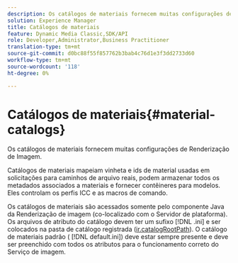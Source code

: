 ```yaml
---
description: Os catálogos de materiais fornecem muitas configurações de Renderização de Imagem.
solution: Experience Manager
title: Catálogos de materiais
feature: Dynamic Media Classic,SDK/API
role: Developer,Administrator,Business Practitioner
translation-type: tm+mt
source-git-commit: d0bc88f55f857762b3bab4c76d1e3f3dd2733d60
workflow-type: tm+mt
source-wordcount: '118'
ht-degree: 0%

---
```



# Catálogos de materiais{#material-catalogs}

Os catálogos de materiais fornecem muitas configurações de Renderização de Imagem.

Catálogos de materiais mapeiam vinheta e ids de material usadas em solicitações para caminhos de arquivo reais, podem armazenar todos os metadados associados a materiais e fornecer contêineres para modelos. Eles controlam os perfis ICC e as macros de comando.

Os catálogos de materiais são acessados somente pelo componente Java da Renderização de imagem (co-localizado com o Servidor de plataforma). Os arquivos de atributo do catálogo devem ter um sufixo [!DNL .ini] e ser colocados na pasta de catálogo registrada ([ir.catalogRootPath](../../../../../../ir-api/server-admin/image-rendering-api-ref/c-ir-server-administration/c-ir-configuration-settings-reference/c-ir-catalog-folder.md#concept-1c1d308112054bb99e3895c3fb8ca5f7)). O catálogo de materiais padrão ( [!DNL default.ini]) deve estar sempre presente e deve ser preenchido com todos os atributos para o funcionamento correto do Serviço de imagem.
